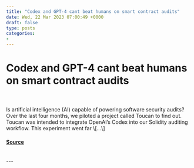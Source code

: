 ```yaml
---
title: "Codex and GPT-4 cant beat humans on smart contract audits"
date: Wed, 22 Mar 2023 07:00:49 +0000
draft: false
type: posts
categories: 
- 
---
```

# Codex and GPT-4 cant beat humans on smart contract audits

<br/>

<br/>
Is artificial intelligence (AI) capable of powering software security audits? Over the last four months, we piloted a project called Toucan to find out. Toucan was intended to integrate OpenAI’s Codex into our Solidity auditing workflow. This experiment went far \[…\]

#### [Source](https://blog.trailofbits.com/2023/03/22/codex-and-gpt4-cant-beat-humans-on-smart-contract-audits/)

<br/>
---
